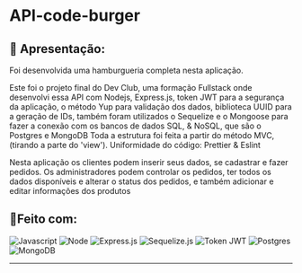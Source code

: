# API-code-burger

## 📝 Apresentação:
Foi desenvolvida uma hamburgueria completa nesta aplicação. 

Este foi o projeto final do Dev Club, uma formação Fullstack onde desenvolvi essa API com Nodejs, Express.js, token JWT para a segurança da aplicação, o método Yup para validação dos dados, biblioteca UUID para a geração de IDs, também foram utilizados o Sequelize e o Mongoose para fazer a conexão com os bancos de dados SQL, & NoSQL, que são o Postgres e MongoDB
Toda a estrutura foi feita a partir do método MVC, (tirando a parte do 'view'). 
Uniformidade do código: Prettier & Eslint

Nesta aplicação os clientes podem inserir seus dados, se cadastrar e fazer pedidos. 
Os administradores podem controlar os pedidos, ter todos os dados disponíveis e alterar o status dos pedidos, e também adicionar e editar informações dos produtos

## 🔨Feito com:

<img src="https://img.shields.io/badge/JavaScript-F7DF1E?style=for-the-badge&logo=javascript&logoColor=black" alt="Javascript">
<img src="https://img.shields.io/badge/Node.js-43853D?style=for-the-badge&logo=node.js&logoColor=white" alt="Node" >
<img src="https://img.shields.io/badge/Express.js-404D59?style=for-the-badge" alt="Express.js" >
<img src="https://img.shields.io/badge/sequelize-323330?style=for-the-badge&logo=sequelize&logoColor=blue" alt="Sequelize.js">
<img src="https://img.shields.io/badge/json%20web%20tokens-323330?style=for-the-badge&logo=json-web-tokens&logoColor=pink" alt="Token JWT">
<img src="https://img.shields.io/badge/PostgreSQL-316192?style=for-the-badge&logo=postgresql&logoColor=white" alt="Postgres">
<img src="https://img.shields.io/badge/MongoDB-4EA94B?style=for-the-badge&logo=mongodb&logoColor=white" alt="MongoDB">
<br>

----

